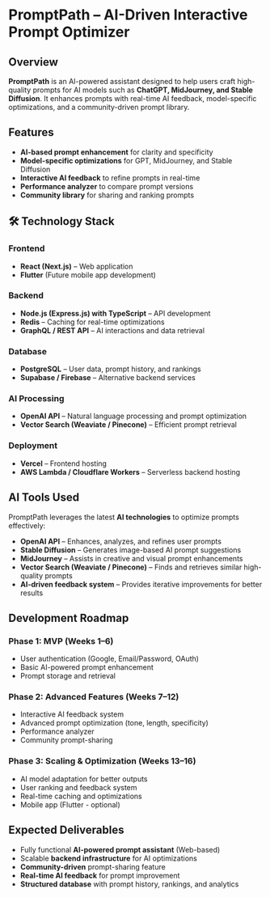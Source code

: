 # PromptPath – AI-Driven Interactive Prompt Optimizer  

## Overview  
**PromptPath** is an AI-powered assistant designed to help users craft high-quality prompts for AI models such as **ChatGPT, MidJourney, and Stable Diffusion**. It enhances prompts with real-time AI feedback, model-specific optimizations, and a community-driven prompt library.  

## Features  
-  **AI-based prompt enhancement** for clarity and specificity  
-  **Model-specific optimizations** for GPT, MidJourney, and Stable Diffusion  
-  **Interactive AI feedback** to refine prompts in real-time  
-  **Performance analyzer** to compare prompt versions  
-  **Community library** for sharing and ranking prompts  

## 🛠 Technology Stack  

### **Frontend**  
- **React (Next.js)** – Web application  
- **Flutter** (Future mobile app development)  

### **Backend**  
- **Node.js (Express.js) with TypeScript** – API development  
- **Redis** – Caching for real-time optimizations  
- **GraphQL / REST API** – AI interactions and data retrieval  

### **Database**  
- **PostgreSQL** – User data, prompt history, and rankings  
- **Supabase / Firebase** – Alternative backend services  

### **AI Processing**  
- **OpenAI API** – Natural language processing and prompt optimization  
- **Vector Search (Weaviate / Pinecone)** – Efficient prompt retrieval  

### **Deployment**  
- **Vercel** – Frontend hosting  
- **AWS Lambda / Cloudflare Workers** – Serverless backend hosting  

##  AI Tools Used  
PromptPath leverages the latest **AI technologies** to optimize prompts effectively:  
-  **OpenAI API** – Enhances, analyzes, and refines user prompts  
-  **Stable Diffusion** – Generates image-based AI prompt suggestions  
-  **MidJourney** – Assists in creative and visual prompt enhancements  
-  **Vector Search (Weaviate / Pinecone)** – Finds and retrieves similar high-quality prompts  
-  **AI-driven feedback system** – Provides iterative improvements for better results  

##  Development Roadmap  

### **Phase 1: MVP (Weeks 1–6)**  
-  User authentication (Google, Email/Password, OAuth)  
-  Basic AI-powered prompt enhancement  
-  Prompt storage and retrieval  

### **Phase 2: Advanced Features (Weeks 7–12)**  
-  Interactive AI feedback system  
-  Advanced prompt optimization (tone, length, specificity)  
-  Performance analyzer  
-  Community prompt-sharing  

### **Phase 3: Scaling & Optimization (Weeks 13–16)**  
-  AI model adaptation for better outputs  
-  User ranking and feedback system  
-  Real-time caching and optimizations  
-  Mobile app (Flutter - optional)  

##  Expected Deliverables  
-  Fully functional **AI-powered prompt assistant** (Web-based)  
-  Scalable **backend infrastructure** for AI optimizations  
-  **Community-driven** prompt-sharing feature  
-  **Real-time AI feedback** for prompt improvement  
-  **Structured database** with prompt history, rankings, and analytics  




